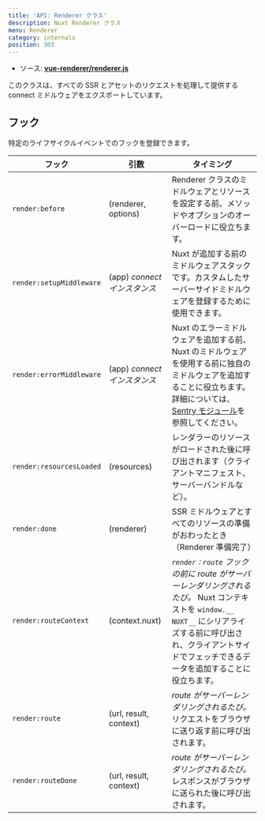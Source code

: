 ```yaml
---
title: 'API: Renderer クラス'
description: Nuxt Renderer クラス
menu: Renderer
category: internals
position: 303
---
```


- ソース: **[vue-renderer/renderer.js](https://github.com/nuxt/nuxt.js/blob/dev/packages/vue-renderer/src/renderer.js)**

このクラスは、すべての SSR とアセットのリクエストを処理して提供する connect ミドルウェアをエクスポートしています。

## フック

特定のライフサイクルイベントでのフックを登録できます。

| フック                   | 引数                         | タイミング                                                                                                                                                                                                                                                    |
| ------------------------ | ---------------------------- | ------------------------------------------------------------------------------------------------------------------------------------------------------------------------------------------------------------------------------------------------------------- |
| `render:before`          | (renderer, options)          | Renderer クラスのミドルウェアとリソースを設定する前、メソッドやオプションのオーバーロードに役立ちます。                                                                                                                                                       |
| `render:setupMiddleware` | (app) _connect インスタンス_ | Nuxt が追加する前のミドルウェアスタックです。カスタムしたサーバーサイドミドルウェアを登録するために使用できます。                                                                                                                                             |
| `render:errorMiddleware` | (app) _connect インスタンス_ | Nuxt のエラーミドルウェアを追加する前、Nuxt のミドルウェアを使用する前に独自のミドルウェアを追加することに役立ちます。詳細については、[Sentry モジュール](https://github.com/nuxt-community/sentry-module/blob/v4.0.3/lib/module.js#L151)を参照してください。 |
| `render:resourcesLoaded` | (resources)                  | レンダラーのリソースがロードされた後に呼び出されます（クライアントマニフェスト、サーバーバンドルなど）。                                                                                                                                                      |
| `render:done`            | (renderer)                   | SSR ミドルウェアとすべてのリソースの準備がおわったとき（Renderer 準備完了）                                                                                                                                                                                   |
| `render:routeContext`    | (context.nuxt)               | _`render：route` フックの前に route がサーバーレンダリングされるたび。_ Nuxt コンテキストを `window.__ NUXT__` にシリアライズする前に呼び出され、クライアントサイドでフェッチできるデータを追加することに役立ちます。                                         |
| `render:route`           | (url, result, context)       | _route がサーバーレンダリングされるたび。_ リクエストをブラウザに送り返す前に呼び出されます。                                                                                                                                                                 |
| `render:routeDone`       | (url, result, context)       | _route がサーバーレンダリングされるたび。_ レスポンスがブラウザに送られた後に呼び出されます。                                                                                                                                                                 |
